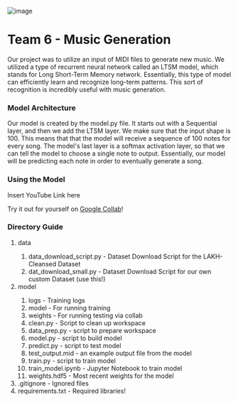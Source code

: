 ![image](https://user-images.githubusercontent.com/17093016/145522974-9b977c45-7b94-41a9-b136-3cf7f6da0a23.png)

<h1> Team 6 - Music Generation </h1>

<p>
  Our project was to utilize an input of MIDI files to generate new music. We utilized a type of recurrent neural network called an LTSM model, which stands for Long Short-Term Memory network.
  Essentially, this type of model can efficiently learn and recognize long-term patterns. This sort of recognition is incredibly useful with music generation.
</p>

<h3> Model Architecture </h3>
<p>
  Our model is created by the model.py file. It starts out with a Sequential layer, and then we add the LTSM layer. We make sure that the input shape is 100. This means that that
  the model will receive a sequence of 100 notes for every song. The model's last layer is a softmax activation layer, so that we can tell the model to choose a single note to output.
  Essentially, our model will be predicting each note in order to eventually generate a song.
</p>

<h3> Using the Model </h3>
<p> Insert YouTube Link here </p>
<p>Try it out for yourself on <a href="https://drive.google.com/file/d/1rOWSiBm9kovAXVz6Hgv3fTxvnqr1a4D1/view?usp=sharing">Google Collab</a>!</p>

<h3> Directory Guide </h3>
<ol>
  <li>data</li>
  <ol>
   <li>data_download_script.py - Dataset Download Script for the LAKH-Cleansed Dataset</li>
   <li>dat_download_small.py - Dataset Download Script for our own custom Dataset (use this!)</li>
  </ol>
  <li>model</li>
  <ol>
   <li>logs - Training logs</li>
   <li>model - For running training</li>
   <li>weights - For running testing via collab</li>
   <li>clean.py - Script to clean up workspace</li>
   <li>data_prep.py - script to prepare workspace</li>
   <li>model.py - script to build model</li>
   <li>predict.py - script to test model</li>
   <li>test_output.mid - an example output file from the model</li>
   <li>train.py - script to train model</li>
   <li>train_model.ipynb - Jupyter Notebook to train model</li>
   <li>weights.hdf5 - Most recent weights for the model</li>
  </ol>
<li>.gitignore - Ignored files</li>
<li>requirements.txt - Required libraries!</li>
</ol>
